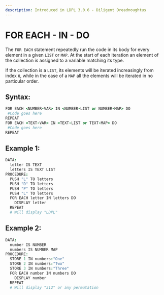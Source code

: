 ```yaml
---
description: Introduced in LDPL 3.0.6 - Diligent Dreadnoughtus
---
```


# FOR EACH - IN - DO

The `FOR EACH` statement repeatedly run the code in its body for every element in a given `LIST` or `MAP`. At the start of each iteration an element of the collection is assigned to a variable matching its type.

If the collection is a `LIST`, its elements will be iterated increasingly from index `0`, while in the case of a `MAP` all the elements will be iterated in no particular order.

## Syntax:

```coffeescript
FOR EACH <NUMBER-VAR> IN <NUMBER-LIST or NUMBER-MAP> DO
 #Code goes here
REPEAT
FOR EACH <TEXT-VAR> IN <TEXT-LIST or TEXT-MAP> DO
 #Code goes here
REPEAT
```

## Example 1:

```coffeescript
DATA:
  letter IS TEXT
  letters IS TEXT LIST
PROCEDURE:
  PUSH "L" TO letters
  PUSH "D" TO letters
  PUSH "P" TO letters
  PUSH "L" TO letters
  FOR EACH letter IN letters DO
    DISPLAY letter
  REPEAT
  # Will display "LDPL"
```

## Example 2:

```coffeescript
DATA:
  number IS NUMBER
  numbers IS NUMBER MAP
PROCEDURE:
  STORE 1 IN numbers:"One"
  STORE 2 IN numbers:"Two"
  STORE 3 IN numbers:"Three"
  FOR EACH number IN numbers DO
    DISPLAY number
  REPEAT
  # Will display "312" or any permutation
```
